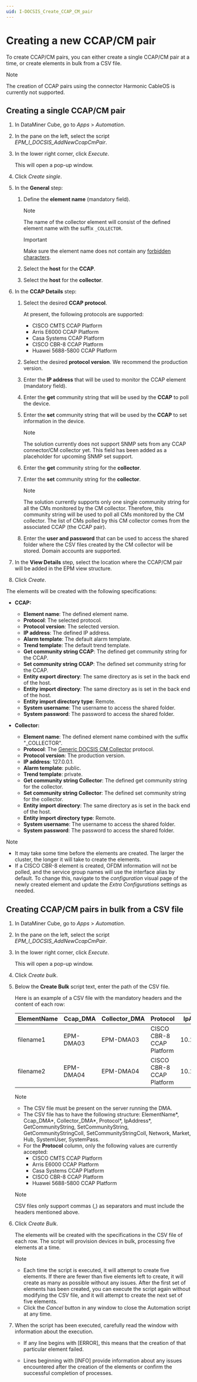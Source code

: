 ```yaml
---
uid: I-DOCSIS_Create_CCAP_CM_pair
---
```


# Creating a new CCAP/CM pair

To create CCAP/CM pairs, you can either create a single CCAP/CM pair at a time, or create elements in bulk from a CSV file.

> [!NOTE]
> The creation of CCAP pairs using the connector Harmonic CableOS is currently not supported.

## Creating a single CCAP/CM pair

1. In DataMiner Cube, go to *Apps* > *Automation*.

1. In the pane on the left, select the script *EPM_I_DOCSIS_AddNewCcapCmPair*.

1. In the lower right corner, click *Execute*.

   This will open a pop-up window.

1. Click *Create single*.

1. In the **General** step:

   1. Define the **element name** (mandatory field).

      > [!NOTE]
      > The name of the collector element will consist of the defined element name with the suffix `_COLLECTOR`.

      > [!IMPORTANT]
      > Make sure the element name does not contain any [forbidden characters](xref:Forbidden_characters).

   1. Select the **host** for the **CCAP**.

   1. Select the **host** for the **collector**.

1. In the **CCAP Details** step:

   1. Select the desired **CCAP protocol**.

      At present, the following protocols are supported:

      - CISCO CMTS CCAP Platform
      - Arris E6000 CCAP Platform
      - Casa Systems CCAP Platform
      - CISCO CBR-8 CCAP Platform
      - Huawei 5688-5800 CCAP Platform

   1. Select the desired **protocol version**. We recommend the production version.

   1. Enter the **IP address** that will be used to monitor the CCAP element (mandatory field).

   1. Enter the **get** community string that will be used by the **CCAP** to poll the device.

   1. Enter the **set** community string that will be used by the **CCAP** to set information in the device.

      > [!NOTE]
      > The solution currently does not support SNMP sets from any CCAP connector/CM collector yet. This field has been added as a placeholder for upcoming SNMP set support.

   1. Enter the **get** community string for the **collector**.

   1. Enter the **set** community string  for the **collector**.

      > [!NOTE]
      > The solution currently supports only one single community string for all the CMs monitored by the CM collector. Therefore, this community string will be used to poll all CMs monitored by the CM collector. The list of CMs polled by this CM collector comes from the associated CCAP (the CCAP pair).

   1. Enter the **user and password** that can be used to access the shared folder where the CSV files created by the CM collector will be stored. Domain accounts are supported.

1. In the **View Details** step, select the location where the CCAP/CM pair will be added in the EPM view structure.

1. Click *Create*.

The elements will be created with the following specifications:

- **CCAP:**

  - **Element name**: The defined element name.
  - **Protocol**: The selected protocol.
  - **Protocol version**: The selected version.
  - **IP address**: The defined IP address.
  - **Alarm template**: The default alarm template.
  - **Trend template**: The default trend template.
  - **Get community string CCAP**: The defined get community string for the CCAP.
  - **Set community string CCAP**: The defined set community string for the CCAP.
  - **Entity export directory**: The same directory as is set in the back end of the host.
  - **Entity import directory**: The same directory as is set in the back end of the host.
  - **Entity import directory type**: Remote.
  - **System username**: The username to access the shared folder.
  - **System password**: The password to access the shared folder.

- **Collector:**

  - **Element name**: The defined element name combined with the suffix "_COLLECTOR".
  - **Protocol**: The [Generic DOCSIS CM Collector](https://catalog.dataminer.services/details/connector/4207) protocol.
  - **Protocol version**: The production version.
  - **IP address**: 127.0.0.1.
  - **Alarm template**: public.
  - **Trend template**: private.
  - **Get community string Collector**: The defined get community string for the collector.
  - **Set community string Collector**: The defined set community string for the collector.
  - **Entity import directory**: The same directory as is set in the back end of the host.
  - **Entity import directory type**: Remote.
  - **System username**: The username to access the shared folder.
  - **System password**: The password to access the shared folder.

> [!NOTE]
>
> - It may take some time before the elements are created. The larger the cluster, the longer it will take to create the elements.
> - If a CISCO CBR-8 element is created, OFDM information will not be polled, and the service group names will use the interface alias by default. To change this, navigate to the *configuration* visual page of the newly created element and update the *Extra Configurations* settings as needed.

## Creating CCAP/CM pairs in bulk from a CSV file

<!-- RN 37262 -->

1. In DataMiner Cube, go to *Apps* > *Automation*.

1. In the pane on the left, select the script *EPM_I_DOCSIS_AddNewCcapCmPair*.

1. In the lower right corner, click *Execute*.

   This will open a pop-up window.

1. Click *Create bulk*.

1. Below the **Create Bulk** script text, enter the path of the CSV file.

   Here is an example of a CSV file with the mandatory headers and the content of each row:

   | ElementName | Ccap_DMA | Collector_DMA | Protocol | IpAddress | GetCommunityString | SetCommunityString | GetCommunityStringColl | SetCommunityStringColl | Network | Market | Hub | SystemUser | SystemPass |
   |---|---|---|---|---|---|---|---|---|---|---|---|---|---|
   | filename1 | EPM-DMA03 | EPM-DMA03 | CISCO CBR-8 CCAP Platform | 10.11.12.11 | getPublic | setprivate | collectorget | collectorset | GLOBAL NETWORK | EAST MARKET 01 | EAST HUB 01 | US1 | 123 |
   | filename2 | EPM-DMA04 | EPM-DMA04 | CISCO CBR-8 CCAP Platform | 10.11.12.12 | getprivate | setPublic | collectorget | collectorset | GLOBAL NETWORK | EAST MARKET 01 | EAST HUB 01 | US2 | 123 |

   > [!NOTE]
   >
   > - The CSV file must be present on the server running the DMA.
   > - The CSV file has to have the following structure: ElementName*, Ccap_DMA*, Collector_DMA*, Protocol*, IpAddress*, GetCommunityString, SetCommunityString, GetCommunityStringColl, SetCommunityStringColl, Network, Market, Hub, SystemUser, SystemPass.
   > - For the **Protocol** column, only the following values are currently accepted:
   >   - CISCO CMTS CCAP Platform
   >   - Arris E6000 CCAP Platform
   >   - Casa Systems CCAP Platform
   >   - CISCO CBR-8 CCAP Platform
   >   - Huawei 5688-5800 CCAP Platform

   > [!NOTE]
   > CSV files only support commas (,) as separators and must include the headers mentioned above.

1. Click *Create Bulk*.

   The elements will be created with the specifications in the CSV file of each row. The script will provision devices in bulk, processing five elements at a time.

   > [!NOTE]
   >
   > - Each time the script is executed, it will attempt to create five elements. If there are fewer than five elements left to create, it will create as many as possible without any issues. After the first set of elements has been created, you can execute the script again without modifying the CSV file, and it will attempt to create the next set of five elements.
   > - Click the *Cancel* button in any window to close the Automation script at any time.

1. When the script has been executed, carefully read the window with information about the execution.

   - If any line begins with [ERROR], this means that the creation of that particular element failed.

   - Lines beginning with [INFO] provide information about any issues encountered after the creation of the elements or confirm the successful completion of processes.
